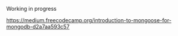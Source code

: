 Working in progress

https://medium.freecodecamp.org/introduction-to-mongoose-for-mongodb-d2a7aa593c57